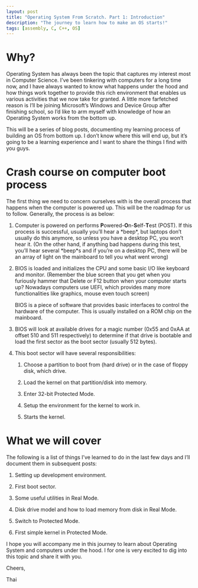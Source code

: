 ```yaml
---
layout: post
title: "Operating System From Scratch. Part 1: Introduction"
description: "The journey to learn how to make an OS starts!"
tags: [assembly, C, C++, OS]
---
```


Why?
====

Operating System has always been the topic that captures my interest most in
Computer Science. I’ve been tinkering with computers for a long time now, and I
have always wanted to know what happens under the hood and how things work
together to provide this rich environment that enables us various activities
that we now take for granted. A little more farfetched reason is I’ll be joining
Microsoft’s Windows and Device Group after finishing school, so I’d like to arm
myself with knowledge of how an Operating System works from the bottom up.

This will be a series of blog posts, documenting my learning process of building
an OS from bottom up. I don’t know where this will end up, but it’s going to be
a learning experience and I want to share the things I find with you guys.

 Crash course on computer boot process
======================================

The first thing we need to concern ourselves with is the overall process that
happens when the computer is powered up. This will be the roadmap for us to
follow. Generally, the process is as below:

1.  Computer is powered on performs **P**owered-**O**n-**S**elf-**T**est (POST).
    If this process is successful, usually you’ll hear a \*beep\*, but laptops
    don’t usually do this anymore, so unless you have a desktop PC, you won’t
    hear it. (On the other hand, if anything bad happens during this test,
    you’ll hear several \*beep\*s and if you’re on a desktop PC, there will be
    an array of light on the mainboard to tell you what went wrong)

2.  BIOS is loaded and initializes the CPU and some basic I/O like keyboard and
    monitor. (Remember the blue screen that you get when you furiously hammer
    that Delete or F12 button when your computer starts up? Nowadays computers
    use UEFI, which provides many more functionalities like graphics, mouse even
    touch screen)

    BIOS is a piece of software that provides basic interfaces to control the
    hardware of the computer. This is usually installed on a ROM chip on the
    mainboard.

3.  BIOS will look at available drives for a magic number (0x55 and 0xAA at
    offset 510 and 511 respectively) to determine if that drive is bootable and
    load the first sector as the boot sector (usually 512 bytes).

4.  This boot sector will have several responsibilities:

    1.  Choose a partition to boot from (hard drive) or in the case of floppy
        disk, which drive.

    2.  Load the kernel on that partition/disk into memory.

    3.  Enter 32-bit Protected Mode.

    4.  Setup the environment for the kernel to work in.

    5.  Starts the kernel.

What we will cover
===================

The following is a list of things I’ve learned to do in the last few days and
I’ll document them in subsequent posts:

1.  Setting up development environment.

2.  First boot sector.

3.  Some useful utilities in Real Mode.

4.  Disk drive model and how to load memory from disk in Real Mode.

5.  Switch to Protected Mode.

6.  First simple kernel in Protected Mode.

I hope you will accompany me in this journey to learn about Operating System and
computers under the hood. I for one is very excited to dig into this topic and
share it with you.

Cheers,

Thai
